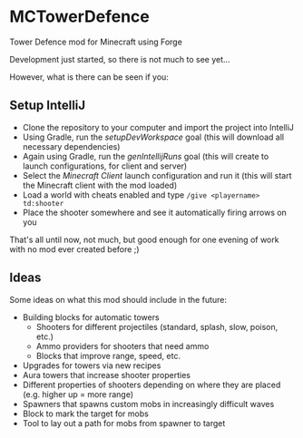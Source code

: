 # MCTowerDefence
Tower Defence mod for Minecraft using Forge

Development just started, so there is not much to see yet...

However, what is there can be seen if you:
## Setup IntelliJ
* Clone the repository to your computer and import the project into IntelliJ
* Using Gradle, run the *setupDevWorkspace* goal (this will download all necessary dependencies)
* Again using Gradle, run the *genIntellijRuns* goal (this will create to launch configurations, for client and server)
* Select the *Minecraft Client* launch configuration and run it (this will start the Minecraft client with the mod loaded)
* Load a world with cheats enabled and type `/give <playername> td:shooter`
* Place the shooter somewhere and see it automatically firing arrows on you

That's all until now, not much, but good enough for one evening of work with no mod ever created before ;)

## Ideas
Some ideas on what this mod should include in the future:
* Building blocks for automatic towers
  * Shooters for different projectiles (standard, splash, slow, poison, etc.)
  * Ammo providers for shooters that need ammo
  * Blocks that improve range, speed, etc.
* Upgrades for towers via new recipes
* Aura towers that increase shooter properties
* Different properties of shooters depending on where they are placed (e.g. higher up = more range)
* Spawners that spawns custom mobs in increasingly difficult waves
* Block to mark the target for mobs
* Tool to lay out a path for mobs from spawner to target

